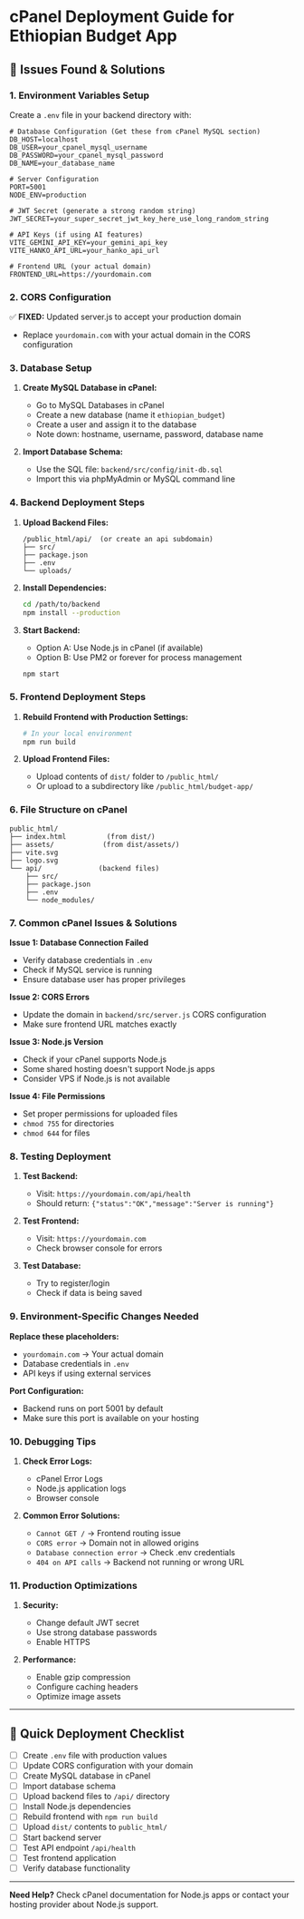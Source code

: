 # cPanel Deployment Guide for Ethiopian Budget App

## 🚨 Issues Found & Solutions

### 1. **Environment Variables Setup**
Create a `.env` file in your backend directory with:

```env
# Database Configuration (Get these from cPanel MySQL section)
DB_HOST=localhost
DB_USER=your_cpanel_mysql_username
DB_PASSWORD=your_cpanel_mysql_password
DB_NAME=your_database_name

# Server Configuration
PORT=5001
NODE_ENV=production

# JWT Secret (generate a strong random string)
JWT_SECRET=your_super_secret_jwt_key_here_use_long_random_string

# API Keys (if using AI features)
VITE_GEMINI_API_KEY=your_gemini_api_key
VITE_HANKO_API_URL=your_hanko_api_url

# Frontend URL (your actual domain)
FRONTEND_URL=https://yourdomain.com
```

### 2. **CORS Configuration**
✅ **FIXED:** Updated server.js to accept your production domain
- Replace `yourdomain.com` with your actual domain in the CORS configuration

### 3. **Database Setup**
1. **Create MySQL Database in cPanel:**
   - Go to MySQL Databases in cPanel
   - Create a new database (name it `ethiopian_budget`)
   - Create a user and assign it to the database
   - Note down: hostname, username, password, database name

2. **Import Database Schema:**
   - Use the SQL file: `backend/src/config/init-db.sql`
   - Import this via phpMyAdmin or MySQL command line

### 4. **Backend Deployment Steps**

1. **Upload Backend Files:**
   ```
   /public_html/api/  (or create an api subdomain)
   ├── src/
   ├── package.json
   ├── .env
   └── uploads/
   ```

2. **Install Dependencies:**
   ```bash
   cd /path/to/backend
   npm install --production
   ```

3. **Start Backend:**
   - Option A: Use Node.js in cPanel (if available)
   - Option B: Use PM2 or forever for process management
   ```bash
   npm start
   ```

### 5. **Frontend Deployment Steps**

1. **Rebuild Frontend with Production Settings:**
   ```bash
   # In your local environment
   npm run build
   ```

2. **Upload Frontend Files:**
   - Upload contents of `dist/` folder to `/public_html/`
   - Or upload to a subdirectory like `/public_html/budget-app/`

### 6. **File Structure on cPanel**
```
public_html/
├── index.html          (from dist/)
├── assets/            (from dist/assets/)
├── vite.svg          
├── logo.svg          
└── api/              (backend files)
    ├── src/
    ├── package.json
    ├── .env
    └── node_modules/
```

### 7. **Common cPanel Issues & Solutions**

**Issue 1: Database Connection Failed**
- Verify database credentials in `.env`
- Check if MySQL service is running
- Ensure database user has proper privileges

**Issue 2: CORS Errors**
- Update the domain in `backend/src/server.js` CORS configuration
- Make sure frontend URL matches exactly

**Issue 3: Node.js Version**
- Check if your cPanel supports Node.js
- Some shared hosting doesn't support Node.js apps
- Consider VPS if Node.js is not available

**Issue 4: File Permissions**
- Set proper permissions for uploaded files
- `chmod 755` for directories
- `chmod 644` for files

### 8. **Testing Deployment**

1. **Test Backend:**
   - Visit: `https://yourdomain.com/api/health`
   - Should return: `{"status":"OK","message":"Server is running"}`

2. **Test Frontend:**
   - Visit: `https://yourdomain.com`
   - Check browser console for errors

3. **Test Database:**
   - Try to register/login
   - Check if data is being saved

### 9. **Environment-Specific Changes Needed**

**Replace these placeholders:**
- `yourdomain.com` → Your actual domain
- Database credentials in `.env`
- API keys if using external services

**Port Configuration:**
- Backend runs on port 5001 by default
- Make sure this port is available on your hosting

### 10. **Debugging Tips**

1. **Check Error Logs:**
   - cPanel Error Logs
   - Node.js application logs
   - Browser console

2. **Common Error Solutions:**
   - `Cannot GET /` → Frontend routing issue
   - `CORS error` → Domain not in allowed origins
   - `Database connection error` → Check .env credentials
   - `404 on API calls` → Backend not running or wrong URL

### 11. **Production Optimizations**

1. **Security:**
   - Change default JWT secret
   - Use strong database passwords
   - Enable HTTPS

2. **Performance:**
   - Enable gzip compression
   - Configure caching headers
   - Optimize image assets

---

## 🔄 Quick Deployment Checklist

- [ ] Create `.env` file with production values
- [ ] Update CORS configuration with your domain
- [ ] Create MySQL database in cPanel
- [ ] Import database schema
- [ ] Upload backend files to `/api/` directory
- [ ] Install Node.js dependencies
- [ ] Rebuild frontend with `npm run build`
- [ ] Upload `dist/` contents to `public_html/`
- [ ] Start backend server
- [ ] Test API endpoint `/api/health`
- [ ] Test frontend application
- [ ] Verify database functionality

---

**Need Help?** Check cPanel documentation for Node.js apps or contact your hosting provider about Node.js support. 